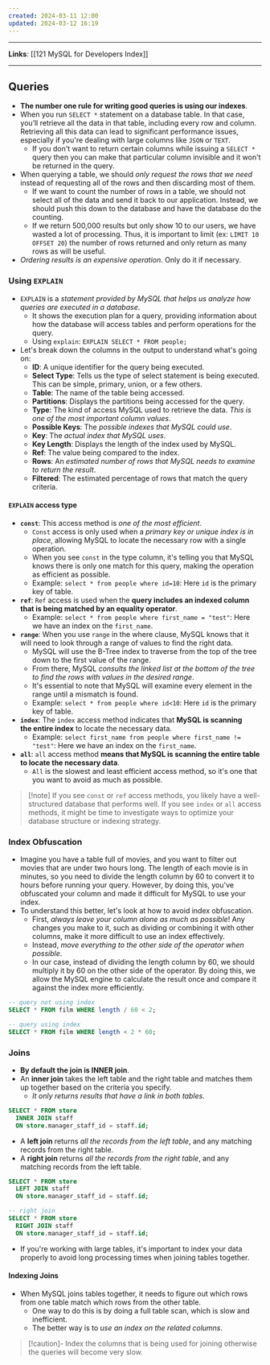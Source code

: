 ```yaml
---
created: 2024-03-11 12:00
updated: 2024-03-12 16:19
---
```

---
**Links**: [[121 MySQL for Developers Index]]

---
## Queries
- **The number one rule for writing good queries is using our indexes**.
- When you run `SELECT *` statement on a database table. In that case, you’ll retrieve all the data in that table, including every row and column. Retrieving all this data can lead to significant performance issues, especially if you're dealing with large columns like `JSON` or `TEXT`.
	- If you don't want to return certain columns while issuing a `SELECT *` query then you can make that particular column invisible and it won't be returned in the query.
- When querying a table, we should *only request the rows that we need* instead of requesting all of the rows and then discarding most of them.
	- If we want to count the number of rows in a table, we should not select all of the data and send it back to our application. Instead, we should push this down to the database and have the database do the counting.
	- If we return 500,000 results but only show 10 to our users, we have wasted a lot of processing. Thus, it is important to limit (ex: `LIMIT 10 OFFSET 20`) the number of rows returned and only return as many rows as will be useful.
- *Ordering results is an expensive operation*. Only do it if necessary.

### Using `EXPLAIN`
- `EXPLAIN` is a *statement provided by MySQL that helps us analyze how queries are executed in a database*. 
	- It shows the execution plan for a query, providing information about how the database will access tables and perform operations for the query.
	- Using `explain`: `EXPLAIN SELECT * FROM people;`
- Let's break down the columns in the output to understand what's going on:
	- **ID**: A unique identifier for the query being executed.
	- **Select Type**: Tells us the type of select statement is being executed. This can be simple, primary, union, or a few others.
	- **Table**: The name of the table being accessed.
	- **Partitions**: Displays the partitions being accessed for the query.
	- **Type**: The kind of access MySQL used to retrieve the data. *This is one of the most important column values*.
	- **Possible Keys**: The *possible indexes that MySQL could use*.
	- **Key**: The *actual index that MySQL uses*.
	- **Key Length**: Displays the length of the index used by MySQL.
	- **Ref**: The value being compared to the index.
	- **Rows**: An *estimated number of rows that MySQL needs to examine to return the result*.
	- **Filtered**: The estimated percentage of rows that match the query criteria.

#### `EXPLAIN` access type
- **`const`**: This access method is *one of the most efficient*. 
	- `Const` access is only used when a *primary key or unique index is in place*, allowing MySQL to locate the necessary row with a single operation. 
	- When you see `const` in the type column, it's telling you that MySQL knows there is only one match for this query, making the operation as efficient as possible.
	- Example: `select * from people where id=10`: Here `id` is the primary key of table.
- **`ref`**: `Ref` access is used when the **query includes an indexed column that is being matched by an equality operator**.
	- Example: `select * from people where first_name = "test"`: Here we have an index on the `first_name`.
- **`range`**: When you use `range` in the where clause, MySQL knows that it will need to look through a range of values to find the right data. 
	- MySQL will use the B-Tree index to traverse from the top of the tree down to the first value of the range. 
	- From there, MySQL *consults the linked list at the bottom of the tree to find the rows with values in the desired range*. 
	- It's essential to note that MySQL will examine every element in the range until a mismatch is found.
	- Example: `select * from people where id<10`: Here `id` is the primary key of table.
- **`index`**: The `index` access method indicates that **MySQL is scanning the entire index** to locate the necessary data.
	- Example: `select first_name from people where first_name != "test"`: Here we have an index on the `first_name`.
- **`all`**: `all` access method **means that MySQL is scanning the entire table to locate the necessary data**. 
	- `All` is the slowest and least efficient access method, so it's one that you want to avoid as much as possible.

> [!note] If you see `const` or `ref` access methods, you likely have a well-structured database that performs well. If you see `index` or `all` access methods, it might be time to investigate ways to optimize your database structure or indexing strategy.

### Index Obfuscation
- Imagine you have a table full of movies, and you want to filter out movies that are under two hours long. The length of each movie is in minutes, so you need to divide the length column by 60 to convert it to hours before running your query. However, by doing this, you've obfuscated your column and made it difficult for MySQL to use your index.
- To understand this better, let's look at how to avoid index obfuscation. 
	- First, *always leave your column alone as much as possible*! Any changes you make to it, such as dividing or combining it with other columns, make it more difficult to use an index effectively. 
	- Instead, *move everything to the other side of the operator when possible*.
	- In our case, instead of dividing the length column by 60, we should multiply it by 60 on the other side of the operator. By doing this, we allow the MySQL engine to calculate the result once and compare it against the index more efficiently.

```sql fold title:"Index obfuscation example"
-- query not using index
SELECT * FROM film WHERE length / 60 < 2;

-- query using index
SELECT * FROM film WHERE length < 2 * 60;
```

### Joins
- **By default the join is INNER join**.
- An **inner join** takes the left table and the right table and matches them up together based on the criteria you specify. 
	- *It only returns results that have a link in both tables*.

```sql fold title:"Inner Join Query"
SELECT * FROM store
  INNER JOIN staff 
  ON store.manager_staff_id = staff.id;
```

- A **left join** returns *all the records from the left table*, and any matching records from the right table.
- A **right join** returns *all the records from the right table*, and any matching records from the left table.

```sql fold title:"Left/Right Join Query"
SELECT * FROM store
  LEFT JOIN staff 
  ON store.manager_staff_id = staff.id;

-- right join
SELECT * FROM store
  RIGHT JOIN staff 
  ON store.manager_staff_id = staff.id;
```

- If you're working with large tables, it's important to index your data properly to avoid long processing times when joining tables together.

#### Indexing Joins
- When MySQL joins tables together, it needs to figure out which rows from one table match which rows from the other table. 
	- One way to do this is by doing a full table scan, which is slow and inefficient. 
	- The better way is to *use an index on the related columns*.

> [!caution]- Index the columns that is being used for joining otherwise the queries will become very slow.
